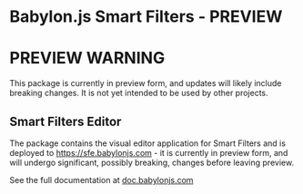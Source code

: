 # Babylon.js Smart Filters - PREVIEW

# PREVIEW WARNING

This package is currently in preview form, and updates will likely include breaking changes. It is not yet intended to be used by other projects.

## Smart Filters Editor

The package contains the visual editor application for Smart Filters and is deployed to https://sfe.babylonjs.com - it is currently in preview form, and will undergo significant, possibly breaking, changes before leaving preview.

See the full documentation at [doc.babylonjs.com](https://doc.babylonjs.com/features/featuresDeepDive/smartFilters/)
